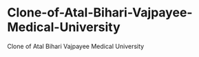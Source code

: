 # Clone-of-Atal-Bihari-Vajpayee-Medical-University
Clone of Atal Bihari Vajpayee Medical University
